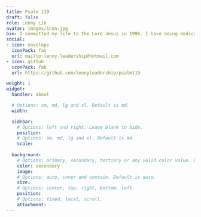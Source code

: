 ```yaml
---
title: Psalm 119
draft: false
role: Lenny Lin
avatar: images/icon.jpg
bio: I committed my life to the Lord Jesus in 1996. I have being dedicated my efforts to meditate and memorize Psalm 119 since September 2019.  This blog shares my meditation so they could inspire you to pursue Jesus.
social:
- icon: envelope
  iconPack: fas
  url: mailto:lenny.leadership@hotmail.com
- icon: github
  iconPack: fab
  url: https://github.com/lennyleadership/psalm119

weight: 1
widget:
  handler: about

  # Options: sm, md, lg and xl. Default is md.
  width:

  sidebar:
    # Options: left and right. Leave blank to hide.
    position:
    # Options: sm, md, lg and xl. Default is md.
    scale:
  
  background:
    # Options: primary, secondary, tertiary or any valid color value. Default is primary.
    color: secondary
    image:
    # Options: auto, cover and contain. Default is auto.
    size:
    # Options: center, top, right, bottom, left.
    position:
    # Options: fixed, local, scroll.
    attachment: 
---
```



